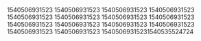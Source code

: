 1540506931523
1540506931523
1540506931523
1540506931523
1540506931523
1540506931523
1540506931523
1540506931523
1540506931523
1540506931523
1540506931523
1540506931523
1540506931523
1540506931523
15405069315231540535524724